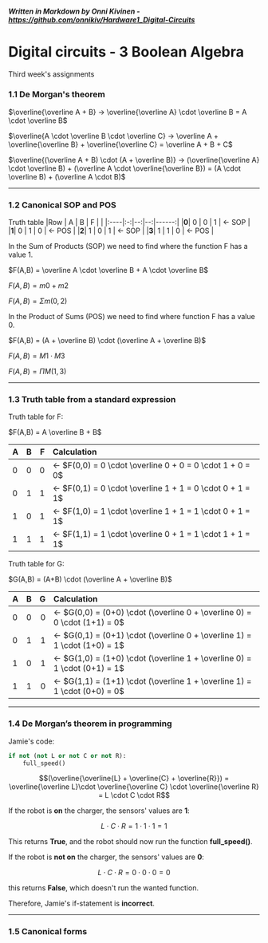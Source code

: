 ##### _Written in Markdown by Onni Kivinen_ - https://github.com/onnikiv/Hardware1_Digital-Circuits
# Digital circuits - 3 Boolean Algebra
Third week's assignments


### 1.1 De Morgan's theorem

$\overline{\overline A + B} → \overline{\overline A} \cdot \overline B = A \cdot \overline B$

$\overline{A \cdot \overline B \cdot \overline C} → \overline A + \overline{\overline B} + \overline{\overline C} = \overline A + B + C$

$\overline{(\overline A + B) \cdot (A + \overline B)} → (\overline{\overline A} \cdot \overline B) + (\overline A \cdot \overline{\overline B}) = (A \cdot \overline B) + (\overline A \cdot B)$

___

### 1.2 Canonical SOP and POS

Truth table
|Row  | A | B | F |       |
|:----|:-:|--:|--:|------:|
|__0__| 0 | 0 | 1 | ← SOP |
|__1__| 0 | 1 | 0 | ← POS |
|__2__| 1 | 0 | 1 | ← SOP |
|__3__| 1 | 1 | 0 | ← POS |

In the Sum of Products (SOP) we need to find where the function F has a value 1.

$F(A,B) = \overline A \cdot \overline B + A \cdot \overline B$

$F(A,B) = m0 + m2$

$F(A,B) = Σm(0,2)$


In the Product of Sums (POS) we need to find where function F has a value 0.

$F(A,B) = (A + \overline B) \cdot (\overline A + \overline B)$

$F(A,B) = M1 \cdot M3$

$F(A,B) = ΠM(1,3)$

___

### 1.3 Truth table from a standard expression

Truth table for F:

$F(A,B) = A \overline B + B$

| A | B | F | Calculation  |
|:--|---|--:|:-------------|
| 0 | 0 | 0 | ← $F(0,0) = 0 \cdot \overline 0 + 0 = 0 \cdot 1 + 0 = 0$|
| 0 | 1 | 1 | ← $F(0,1) = 0 \cdot \overline 1 + 1 = 0 \cdot 0 + 1 = 1$|
| 1 | 0 | 1 | ← $F(1,0) = 1 \cdot \overline 1 + 1 = 1 \cdot 0 + 1 = 1$|
| 1 | 1 | 1 | ← $F(1,1) = 1 \cdot \overline 0 + 1 = 1 \cdot 1 + 1 = 1$|

Truth table for G:

$G(A,B) = (A+B) \cdot (\overline A + \overline B)$

| A | B | G | Calculation  |
|:--|---|--:|:--|
| 0 | 0 | 0 | ← $G(0,0) = (0+0) \cdot (\overline 0 + \overline 0) = 0 \cdot (1+1) = 0$ |
| 0 | 1 | 1 | ← $G(0,1) = (0+1) \cdot (\overline 0 + \overline 1) = 1 \cdot (1+0) = 1$ |
| 1 | 0 | 1 | ← $G(1,0) = (1+0) \cdot (\overline 1 + \overline 0) = 1 \cdot (0+1) = 1$ |
| 1 | 1 | 0 | ← $G(1,1) = (1+1) \cdot (\overline 1 + \overline 1) = 1 \cdot (0+0) = 0$ |

___

### 1.4 De Morgan’s theorem in programming
Jamie's code:

```python
if not (not L or not C or not R): 
    full_speed()
```


$$(\overline{\overline{L} + \overline{C} + \overline{R}}) = \overline{\overline L}\cdot \overline{\overline C} \cdot \overline{\overline R} = L \cdot C \cdot R$$

If the robot is __on__ the charger, the sensors' values are __1__:

$$L \cdot C \cdot R = 1 \cdot 1 \cdot 1 = 1$$

This returns __True__, and the robot should now run the function __full_speed()__.

If the robot is __not on__ the charger, the sensors' values are __0__:

$$L \cdot C \cdot R = 0 \cdot 0 \cdot 0 = 0$$

this returns __False__, which doesn't run the wanted function.

Therefore, Jamie's if-statement is __incorrect__.

___

### 1.5 Canonical forms